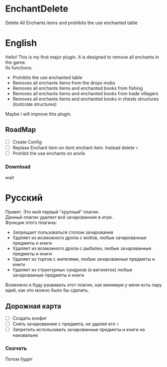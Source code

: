 # EnchantDelete
Delete All Enchants items and prohibits the use enchanted table
# English
Hello! This is my first major plugin.
It is designed to remove all enchants in the game.    
Its functions:    
- Prohibits the use enchanted table
- Removes all enchants items from the drops mobs
- Removes all enchants items and enchanted books from fishing
- Removes all enchants items and enchanted books from trade villagers
- Removes all enchants items and enchanted books in chests structures (lootcrate structures) 

Maybe i will improve this plugin.

## RoadMap
- [ ] Create Config
- [ ] Replase Enchant item on dont enchant item. Instead delete :skull: 
- [ ] Prohibit the use enchants on anvils    
### Download
wait
# Русский
Привет. Это мой первый "крупный" плагин.    
Данный плагин удаляет всё зачарованния в игре.    
Функции этого плагина:
- Запрещает пользоваться столом зачарования
- Удаляет из возможного дропа с мобов, любые зачарованные предметы и книги
- Удаляет из возможного дропа с рыбалки, любые зачарованные предметы и книги
- Удаляет из торгов с жителями, любые зачарованные предметы и книги
- Удаляет из структурных сундуков (и вагонеток) любые зачарованные предметы и книги  

Возможно я буду развивать этот плагин, как минимум у меня есть пару идей, как это можно было бы сделать.    
## Дорожная карта
- [ ] Создать конфиг
- [ ] Снять зачарованние с предмета, не удаляя его :skull:
- [ ] Запретить использовать зачарованные предметы и книги на наковальне    
### Скачать
Потом будет
